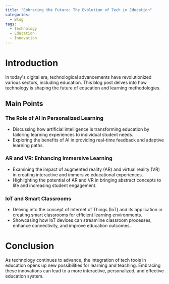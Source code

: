 ```yaml
---
title: "Embracing the Future: The Evolution of Tech in Education"
categories:
  - Blog
tags:
  - Technology
  - Education
  - Innovation
---
```


# Introduction
In today's digital era, technological advancements have revolutionized various sectors, including education. This blog post delves into how technology is shaping the future of education and learning methodologies.

## Main Points
### The Role of AI in Personalized Learning
- Discussing how artificial intelligence is transforming education by tailoring learning experiences to individual student needs.
- Exploring the benefits of AI in providing real-time feedback and adaptive learning paths.

### AR and VR: Enhancing Immersive Learning
- Examining the impact of augmented reality (AR) and virtual reality (VR) in creating interactive and immersive educational experiences.
- Highlighting the potential of AR and VR in bringing abstract concepts to life and increasing student engagement.

### IoT and Smart Classrooms
- Delving into the concept of Internet of Things (IoT) and its application in creating smart classrooms for efficient learning environments.
- Showcasing how IoT devices can streamline classroom processes, enhance connectivity, and improve education outcomes.

# Conclusion
As technology continues to advance, the integration of tech tools in education opens up new possibilities for learning and teaching. Embracing these innovations can lead to a more interactive, personalized, and effective education system.